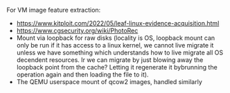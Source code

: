 For VM image feature extraction:

- https://www.kitploit.com/2022/05/leaf-linux-evidence-acquisition.html
- https://www.cgsecurity.org/wiki/PhotoRec
- Mount via loopback for raw disks (locality is OS, loopback mount can only be run if it has access to a linux kernel, we cannot live migrate it unless we have something which understands how to live migrate all OS decendent resources. Ir we can migrate by just blowing away the loopback point from the cache? Letting it regenerate it bybrunning the operation again and then loading the file to it).
- The QEMU userspace mount of qcow2 images, handled similarly